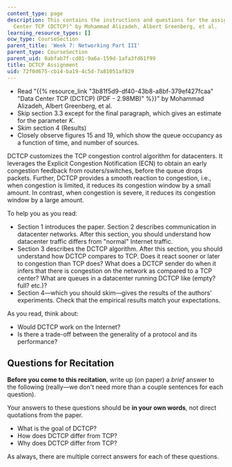 ```yaml
---
content_type: page
description: This contains the instructions and questions for the assignment on "Data
  Center TCP (DCTCP)" by Mohammad Alizadeh, Albert Greenberg, et al.
learning_resource_types: []
ocw_type: CourseSection
parent_title: 'Week 7: Networking Part III'
parent_type: CourseSection
parent_uid: 0abfab7f-cd01-9a6a-159d-1afa3fd61f99
title: DCTCP Assignment
uid: 72f0d675-cb14-ba19-4c5d-7a81051af829
---
```


*   Read "{{% resource_link "3b81f5d9-df40-43b8-a8bf-379ef427fcaa" "Data Center TCP (DCTCP) (PDF - 2.98MB)" %}}" by Mohammad Alizadeh, Albert Greenberg, et al.
*   Skip section 3.3 except for the final paragraph, which gives an estimate for the parameter _K_.
*   Skim section 4 (Results)
*   Closely observe figures 15 and 19, which show the queue occupancy as a function of time, and number of sources.

DCTCP customizes the TCP congestion control algorithm for datacenters. It leverages the Explicit Congestion Notification (ECN) to obtain an early congestion feedback from routers/switches, before the queue drops packets. Further, DCTCP provides a smooth reaction to congestion, i.e., when congestion is limited, it reduces its congestion window by a small amount. In contrast, when congestion is severe, it reduces its congestion window by a large amount.

To help you as you read:

*   Section 1 introduces the paper. Section 2 describes communication in datacenter networks. After this section, you should understand how datacenter traffic differs from "normal" Internet traffic.
*   Section 3 describes the DCTCP algorithm. After this section, you should understand how DCTCP compares to TCP. Does it react sooner or later to congestion than TCP does? What does a DCTCP sender do when it infers that there is congestion on the network as compared to a TCP center? What are queues in a datacenter running DCTCP like (empty? full? etc.)?
*   Section 4—which you should skim—gives the results of the authors' experiments. Check that the empirical results match your expectations.

As you read, think about:

*   Would DCTCP work on the Internet?
*   Is there a trade-off between the generality of a protocol and its performance?

Questions for Recitation
------------------------

**Before you come to this recitation**, write up (on paper) a _brief_ answer to the following (really—we don't need more than a couple sentences for each question). 

Your answers to these questions should be **in your own words**, not direct quotations from the paper.

*   What is the goal of DCTCP?
*   How does DCTCP differ from TCP?
*   Why does DCTCP differ from TCP?

As always, there are multiple correct answers for each of these questions.
